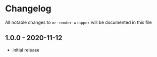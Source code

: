 # Changelog

All notable changes to `mr-sender-wrapper` will be documented in this file

## 1.0.0 - 2020-11-12

- initial release
